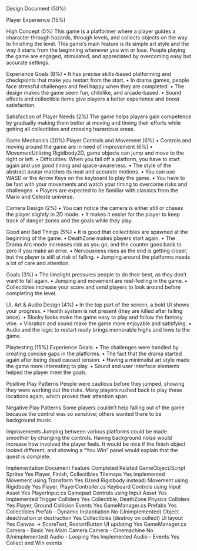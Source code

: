 Design Document (50%)

Player Experience (15%)

High Concept (5%)
This game is a platformer where a player guides a character through hazards, through levels, and collects objects on the way to finishing the level. This game’s main feature is its simple art style and the way it starts from the beginning whenever you win or lose. People playing the game are engaged, stimulated, and appreciated by overcoming easy but accurate settings.

Experience Goals (8%)
•	It has precise skills-based platforming and checkpoints that make you restart from the start.
•	In drama games, people face stressful challenges and feel happy when they are completed.
•	The design makes the game seem fun, childlike, and arcade-based.
•	Sound effects and collectible items give players a better experience and boost satisfaction.

Satisfaction of Player Needs (2%)
The game helps players gain competence by gradually making them better at moving and timing their efforts while getting all collectibles and crossing hazardous areas.

Game Mechanics (20%)
Player Controls and Movement (6%)
•	Controls and moving around the game are in need of improvement (6%)
•	MovementUtilizing Rigidbody2D, game objects can jump and move to the right or left.
•	Difficulties: When you fall off a platform, you have to start again and use good timing and space-awareness.
•	The style of the abstract avatar matches its neat and accurate motions.
•	You can use WASD or the Arrow Keys on the keyboard to play the game.
•	You have to be fast with your movements and watch your timing to overcome risks and challenges.
•	Players are expected to be familiar with classics from the Mario and Celeste universe.

Camera Design (2%)
•	You can notice the camera is either still or chases the player slightly in 2D mode.
•	It makes it easier for the player to keep track of danger zones and the goals while they play.

Good and Bad Things (5%)
•	It is good that collectibles are spawned at the beginning of the game.
•	DeathZone makes players start again.
•	The Drama Arc mode increases risk as you go, and the counter goes back to zero if you make an error.
•	Nervousness rises as the end is getting closer, but the player is still at risk of falling.
•	Jumping around the platforms needs a lot of care and attention.

Goals (3%)
•	The limelight pressures people to do their best, as they don’t want to fall again.
•	Jumping and movement are real-feeling in the game.
•	Collectibles increase your score and send players to look around before completing the level.

UI, Art & Audio Design (4%)
•	In the top part of the screen, a bold UI shows your progress.
•	Health system is not present (they are killed after falling once).
•	Blocky looks make the game easy to play and follow the fantasy vibe.
•	Vibration and sound make the game more enjoyable and satisfying.
•	Audio and the logic to restart really brings memorable highs and lows to the game.

Playtesting (15%)
Experience Goals:
•	The challenges were handled by creating concise gaps in the platforms.
•	The fact that the drama started again after being dead caused tension.
•	Having a minimalist art style made the game more interesting to play.
•	Sound and user interface elements helped the player meet the goals.

Positive Play Patterns
People were cautious before they jumped, showing they were working out the risks. Many players rushed back to play these locations again, which proved their attention span.

Negative Play Patterns
Some players couldn’t help falling out of the game because the control was so sensitive; others wanted there to be background music.

Improvements
Jumping between various platforms could be made smoother by changing the controls. Having background noise would increase how involved the player feels. It would be nice if the finish object looked different, and showing a “You Win” panel would explain that the quest is complete.

 Implementation Document
Feature	Completed	Related GameObject/Script
Sprites	Yes	Player, Finish, Collectibles
Tilemaps	Yes	implemented
Movement using Transform	Yes	(Used Rigidbody instead)
Movement using Rigidbody	Yes	Player, PlayerController.cs
Keyboard Controls using Input Asset	Yes	PlayerInput.cs
Gamepad Controls using Input Asset	Yes	Implemented
Trigger Colliders	Yes	Collectible, DeathZone
Physics Colliders	Yes	Player, Ground
Collision Events	Yes	GameManager.cs
Prefabs	Yes	Collectibles
Prefab - Dynamic Instantiation	No	(Unimplemented)
Object deactivation or destruction	Yes	Collectibles (destroy on collect)
UI layout	Yes	Canvas → ScoreText, RestartButton
UI updating	Yes	GameManager.cs
Camera - Basic	Yes	Main Camera
Camera - Cinemachine	No	(Unimplemented)
Audio - Looping	Yes	Implemented
Audio - Events	Yes	Collect and Win events

